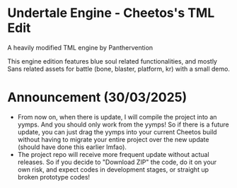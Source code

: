 # Undertale Engine - Cheetos's TML Edit
A heavily modified TML engine by Panthervention

This engine edition features blue soul related functionalities,
and mostly Sans related assets for battle (bone, blaster, platform, kr)
with a small demo.

# Announcement (30/03/2025)
- From now on, when there is update, I will compile the project into an yymps. And you should only work from the yymps! So if there is a future update, you can just drag the yymps into your current Cheetos build without having to migrate your entire project over the new update (should have done this earlier lmfao).
- The project repo will receive more frequent update without actual releases. So if you decide to "Download ZIP" the code, do it on your own risk, and expect codes in development stages, or straight up broken prototype codes!
